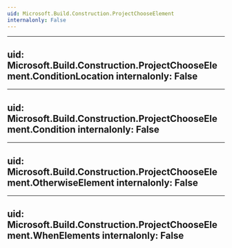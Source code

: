 ```yaml
---
uid: Microsoft.Build.Construction.ProjectChooseElement
internalonly: False
---
```


---
uid: Microsoft.Build.Construction.ProjectChooseElement.ConditionLocation
internalonly: False
---

---
uid: Microsoft.Build.Construction.ProjectChooseElement.Condition
internalonly: False
---

---
uid: Microsoft.Build.Construction.ProjectChooseElement.OtherwiseElement
internalonly: False
---

---
uid: Microsoft.Build.Construction.ProjectChooseElement.WhenElements
internalonly: False
---
